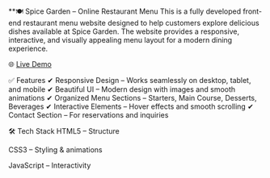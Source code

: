 **🍽 Spice Garden – Online Restaurant Menu
This is a fully developed front-end restaurant menu website designed to help customers explore delicious dishes available at Spice Garden. The website provides a responsive, interactive, and visually appealing menu layout for a modern dining experience.

🌐 [Live Demo](https://spicegardenmenu.netlify.app/)

✅ Features
✔ Responsive Design – Works seamlessly on desktop, tablet, and mobile
✔ Beautiful UI – Modern design with images and smooth animations
✔ Organized Menu Sections – Starters, Main Course, Desserts, Beverages
✔ Interactive Elements – Hover effects and smooth scrolling
✔ Contact Section – For reservations and inquiries

🛠 Tech Stack
HTML5 – Structure

CSS3 – Styling & animations

JavaScript – Interactivity
